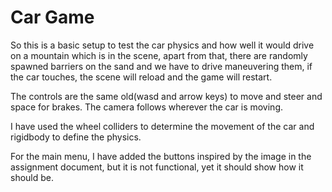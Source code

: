 
# Car Game

So this is a basic setup to test the car physics and how well it would drive on a mountain which is in the scene, apart from that, there are randomly spawned barriers on the sand and we have to drive maneuvering them, if the car touches, the scene will reload and the game will restart.

The controls are the same old(wasd and arrow keys) to move and steer and space for brakes. The camera follows wherever the car is moving. 

I have used the wheel colliders to determine the movement of the car and rigidbody to define the physics. 

For the main menu, I have added the buttons inspired by the image in the assignment document, but it is not functional, yet it should show how it should be.

